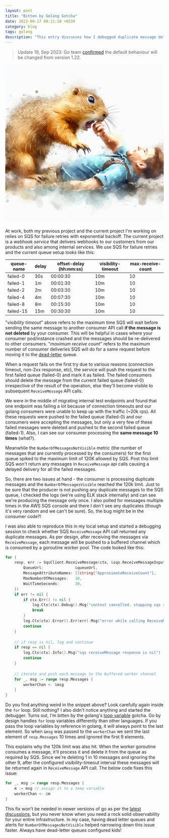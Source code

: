 ```yaml
---
layout: post
title: "Bitten by Golang Gotcha"
date: 2023-09-17 00:11:18 +0530
category: blog
tags: golang
description: "This entry discusses how I debugged duplicate message deliveries from SQS and why having dead letter queues are important."
---
```


> Update 19, Sep 2023: Go team [confirmed](https://go.dev/blog/loopvar-preview) the default behaviour will be changed from version 1.22.

![AI generated image of a gopher biting a man](/static/img/gopher.jpg "AI generated image of a gopher biting a man")

At work, both my previous project and the current project I'm working on relies on SQS for failure retries with exponential backoff. The current project is a _webhook service_ that delivers webhooks to our customers from our products and also among internal services. We use SQS for failure retries and the current queue setup looks like this:

| queue-name | delay | offset-delay (hh:mm:ss) | visibility-timeout | max-receive-count |
| ---------- | ----- | ----------------------- | ------------------ | ----------------- |
| failed-0   | 30s   | 00:00:30                | 10m                | 10                |
| failed-1   | 1m    | 00:01:30                | 10m                | 10                |
| failed-2   | 2m    | 00:03:30                | 10m                | 10                |
| failed-4   | 4m    | 00:07:30                | 10m                | 10                |
| failed-8   | 8m    | 00:15:30                | 10m                | 10                |
| failed-15  | 15m   | 00:30:30                | 10m                | 10                |

"_visibility timeout_" above refers to the maximum time SQS will wait before sending the same message to another consumer API call **if the message is not deleted** by your consumer. This will be helpful in cases where your consumer pod/instance crashed and the messages should be re-delivered to other consumers. "_maximum receive count_" refers to the maximum number of consumer deliveries SQS will do for a same request before moving it to the [dead-letter](https://en.wikipedia.org/wiki/Dead_letter_queue) queue.

When a request fails on the first try due to various reasons (connection timeout, non-2xx response, etc), the service will push the request to the first failed queue (failed-0) and mark it as failed. The failed consumers should delete the message from the current failed queue (failed-0) irrespective of the result of the operation, else they'll become visible to subsequent `ReceiveMessage` API calls.

We were in the middle of migrating internal test endpoints and found that one endpoint was failing a lot because of connection timeouts and our golang consumers were unable to keep up with the traffic (~20k rps). All these requests were pushed to the failed queue (failed-0) and our consumers were accepting the messages, but only a very few of these failed messages were deleted and pushed to the second failed queue (failed-1). Also, I can see our consumer processing the **same message 10 times** (what?).

Meanwhile the `NumberOfMessagesNotVisible` metric (the number of messages that are currently processed by the consumers) for the first queue spiked to the maximum limit of 120K allowed by SQS. Post this limit SQS won't return any messages in `ReceiveMessage` api calls causing a delayed delivery for all the failed messages.

So, there are two issues at hand - the consumer is processing duplicate messages and the `NumberOfMessagesVisible` reached the 120k limit. Just to be sure that the producer is not pushing any duplicate messages to the SQS queue, I checked the logs (we're using ELK stack internally) and can see we're producing the message only once. I also polled for messages multiple times in the AWS SQS console and there I don't see any duplicates (though it's very random and we can't be sure). So, the bug might be in the consumer code?!

I was also able to reproduce this in my local setup and started a debugging session to check whether SQS `ReceiveMessage` API call returned any duplicate messages. As per design, after receiving the messages via `ReceiveMessage`, each message will be pushed to a buffered channel which is consumed by a goroutine worker pool. The code looked like this:

```go
for {
	resp, err := SqsClient.ReceiveMessage(ctx, &sqs.ReceiveMessageInput{
		QueueUrl:              &queueUrl,
		MessageAttributeNames: []string{"ApproximateReceiveCount"},
		MaxNumberOfMessages:   10,
		WaitTimeSeconds:       20,
	})
	if err != nil {
		if ctx.Err() != nil {
			log.Ctx(ctx).Debug().Msg("context cancelled. stopping sqs reader")
			break
		}
		log.Ctx(ctx).Error().Err(err).Msg("error while calling ReceiveMessage")
		continue
	}

	// if resp is nil, log and continue
	if resp == nil {
		log.Ctx(ctx).Info().Msg("sqs receiveMessage response is nil")
		continue
	}

	// iterate and push each message to the buffered worker channel
	for _, msg := range resp.Messages {
		workerChan <- &msg
	}
}
```

Do you find anything weird in the snippet above? Look carefully again inside the `for` loop. Still nothing? I also didn't notice anything and started the debugger. Turns out, I'm bitten by the golang's [loop variable](https://github.com/golang/go/issues/20733) gotcha. Go by design handles `for` loop variables differently than other languages. If you pass the loop variables by reference in golang, it will always point to the last element. So when `&msg` was passed to the `workerChan` we sent the last element of `resp.Messages` 10 times and ignored the first 9 elements.

This explains why the 120k limit was also hit. When the worker goroutine consumes a message, it'll process it and delete it from the queue as required by SQS. Since we're deleting 1 in 10 messages and ignoring the other 9, after the configured visibility-timeout interval these messages will be returned again in `ReceiveMessage` API call. The below code fixes this issue:

```go
for _, msg := range resp.Messages {
	m := msg // assign it to a temp variable
	workerChan <- &m
}
```

This fix won't be needed in newer versions of go as per the [latest discussions](https://github.com/golang/go/issues/60078), but you never know when you need a rock solid observability for your entire infrastructure. In my case, having dead letter queues and alerts for `NumberOfMessagesNotVisible` helped narrowing down this issue faster. Always have dead-letter queues configured kids!
